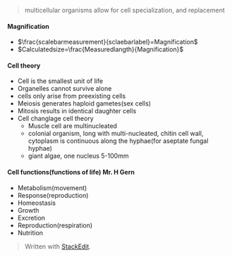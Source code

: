  > multicellular organisms allow for cell specialization, and replacement
#### Magnification
 - $\frac{scalebarmeasurement}{sclaebarlabel}=Magnification$
 - $Calculatedsize=\frac{Measuredlangth}{Magnification}$
#### Cell theory
 - Cell is the smallest unit of life
 - Organelles cannot survive alone
 - cells only arise from preexisting cells
 - Meiosis generates haploid gametes(sex cells)
 - Mitosis results in identical daughter cells
 - Cell changlage cell theory
	 - Muscle cell are multinucleated
	 - colonial organism, long with multi-nucleated, chitin cell wall, cytoplasm is continuous along the hyphae(for aseptate fungal hyphae)
	 - giant algae, one nucleus 5-100mm
#### Cell functions(functions of life) Mr. H Gern
 - Metabolism(movement)
 - Response(reproduction)
 - Homeostasis
 - Growth
 - Excretion
 - Reproduction(respiration)
 - Nutrition
> Written with [StackEdit](https://stackedit.io/).
<!--stackedit_data:
eyJoaXN0b3J5IjpbMTU1NTA3MzI4MiwxMzMzNTc2ODI4LC0xND
QzMTQ2MDU4LC0xMDc5NzU1NDQ2XX0=
-->